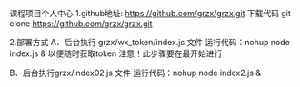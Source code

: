 ﻿课程项目个人中心
 1.github地址: https://github.com/grzx/grzx.git
下载代码 git clone https://github.com/grzx/grzx.git

 2.部署方式
A．后台执行 grzx/wx_token/index.js 文件
运行代码：nohup node index.js &
以便随时获取token
注意！此步骤要在最开始进行

B．后台执行grzx/index02.js 文件
运行代码：nohup node index2.js &

 

